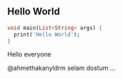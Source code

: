 ## Hello World


```dart
void main(List<String> args) {
  print('Hello World');
}
```
Hello everyone 

@ahmethakanyldrm
selam dostum ...

